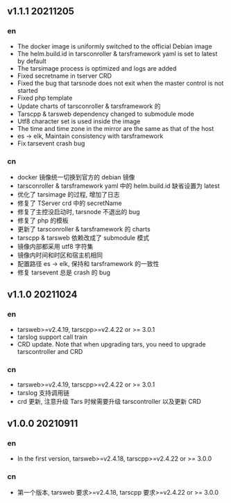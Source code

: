 ## v1.1.1 20211205

### en

- The docker image is uniformly switched to the official Debian image
- The helm.build.id in tarsconroller & tarsframework yaml is set to latest by default
- The tarsimage process is optimized and logs are added
- Fixed secretname in tserver CRD
- Fixed the bug that tarsnode does not exit when the master control is not started
- Fixed php template
- Update charts of tarsconroller & tarsframework 的
- Tarscpp & tarsweb dependency changed to submodule mode
- Utf8 character set is used inside the image
- The time and time zone in the mirror are the same as that of the host
- es -> elk, Maintain consistency with tarsframework
- Fix tarsevent crash bug

### cn

- docker 镜像统一切换到官方的 debian 镜像
- tarsconroller & tarsframework yaml 中的 helm.build.id 缺省设置为 latest
- 优化了 tarsimage 的过程, 增加了日志
- 修复了 TServer crd 中的 secretName
- 修复了主控没启动时, tarsnode 不退出的 bug
- 修复了 php 的模板
- 更新了 tarsconroller & tarsframework 的 charts
- tarscpp & tarsweb 依赖改成了 submodule 模式
- 镜像内部都采用 utf8 字符集
- 镜像内时间和时区和宿主机相同
- 配置路径 es -> elk, 保持和 tarsframework 的一致性
- 修复 tarsevent 总是 crash 的 bug

## v1.1.0 20211024

### en

- tarsweb>=v2.4.19, tarscpp>=v2.4.22 or >= 3.0.1
- tarslog support call train
- CRD update. Note that when upgrading tars, you need to upgrade tarscontroller and CRD

### cn

- tarsweb>=v2.4.19, tarscpp>=v2.4.22 or >= 3.0.1
- tarslog 支持调用链
- crd 更新, 注意升级 Tars 时候需要升级 tarscontroller 以及更新 CRD

## v1.0.0 20210911

### en

- In the first version, tarsweb>=v2.4.18, tarscpp>=v2.4.22 or >= 3.0.0

### cn

- 第一个版本, tarsweb 要求>=v2.4.18, tarscpp 要求>=v2.4.22 or >= 3.0.0
